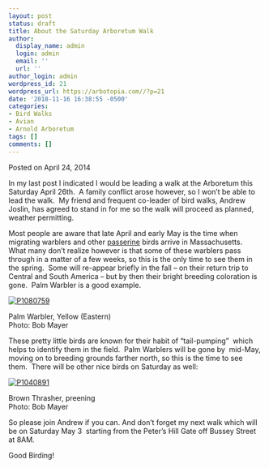 ```yaml
---
layout: post
status: draft
title: About the Saturday Arboretum Walk
author:
  display_name: admin
  login: admin
  email: ''
  url: ''
author_login: admin
wordpress_id: 21
wordpress_url: https://arbotopia.com//?p=21
date: '2018-11-16 16:38:55 -0500'
categories:
- Bird Walks
- Avian
- Arnold Arboretum
tags: []
comments: []
---
```




<p>Posted on April 24, 2014</a></p>










<p>In my last post I indicated I would be leading a walk at the Arboretum this Saturday April 26th.&nbsp; A family conflict arose however, so I won&rsquo;t be able to lead the walk.&nbsp; My friend and frequent co-leader of bird walks, Andrew Joslin, has agreed to stand in for me so the walk will proceed as planned, weather permitting.</p>





<p>Most people are aware that late April and early May is the time when migrating warblers and other&nbsp;<a href="https://web.archive.org/web/20140426104415/http://en.wikipedia.org/wiki/Passerine">passerine</a>&nbsp;birds arrive in Massachusetts.&nbsp; What many don&rsquo;t realize however is that some of these warblers pass through in a matter of a few weeks, so this is the only time to see them in the spring.&nbsp; Some will re-appear briefly in the fall &ndash; on their return trip to Central and South America &ndash; but by then their bright breeding coloration is gone.&nbsp; Palm Warbler is a good example.</p>


<p><!-- wp:image {"id":806,"linkDestination":"custom"} --></p>
 <a href="https://web.archive.org/web/20140426104415/http://www.arbotopia.com/wp-content/uploads/2014/04/P1080759.jpg"><img src="https://web.archive.org/web/20140426104415im_/http://www.arbotopia.com/wp-content/uploads/2014/04/P1080759.jpg" alt="P1080759" class="wp-image-806"/></a> 





<p>Palm Warbler, Yellow (Eastern)<br>Photo: Bob Mayer</p>





<p>These pretty little birds are known for their habit of &ldquo;tail-pumping&rdquo;&nbsp; which helps to identify them in the field.&nbsp; Palm Warblers will be gone by&nbsp; mid-May, moving on to breeding grounds farther north, so this is the time to see them.&nbsp; There will be other nice birds on Saturday as well:</p>


<p><!-- wp:image {"id":808,"linkDestination":"custom"} --></p>
 <a href="https://web.archive.org/web/20140426104415/http://www.arbotopia.com/wp-content/uploads/2014/04/P1040891.jpg"><img src="https://web.archive.org/web/20140426104415im_/http://www.arbotopia.com/wp-content/uploads/2014/04/P1040891.jpg" alt="P1040891" class="wp-image-808"/></a> 





<p>Brown Thrasher, preening<br>Photo: Bob Mayer</p>





<p>So please join Andrew if you can. And don&rsquo;t forget my next walk which will be on Saturday May 3&nbsp; starting from the Peter&rsquo;s Hill Gate off Bussey Street at 8AM.</p>





<p>Good Birding!<a href="https://web.archive.org/web/20140426104415/http://www.arbotopia.com:80/#"><br></a></p>


